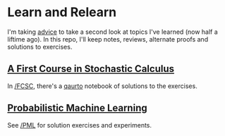 # Learn and Relearn

I'm taking [advice](https://terrytao.wordpress.com/career-advice/learn-and-relearn-your-field/) to take a second look at topics I've learned (now half a liftime ago). In this repo, I'll keep notes, reviews, alternate proofs and solutions to exercises.


## [A First Course in Stochastic Calculus](https://bookstore.ams.org/view?ProductCode=AMSTEXT/53)

In [/FCSC](/FCSC), there's a [qaurto](https://quarto.org) notebook of solutions to the exercises.

## [Probabilistic Machine Learning](https://probml.github.io/pml-book/book1.html)

See [/PML](/PML) for solution exercises and experiments.




